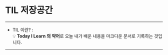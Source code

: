 # TIL 저장공간
---
- TIL 이란?
  : <aside>
💡 **Today I Learn 의 약어**로 오늘 내가 배운 내용을 마크다운 문서로 기록하는 것입니다.

---
